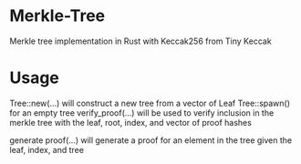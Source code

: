 # Merkle-Tree
Merkle tree implementation in Rust with Keccak256 from Tiny Keccak

# Usage 

Tree::new(...) will construct a new tree from a vector of Leaf 
Tree::spawn() for an empty tree
verify_proof(...) will be used to verify inclusion in the merkle tree with the leaf, root, index, and vector of proof hashes

generate proof(...) will generate a proof for an element in the tree given the leaf, index, and tree

